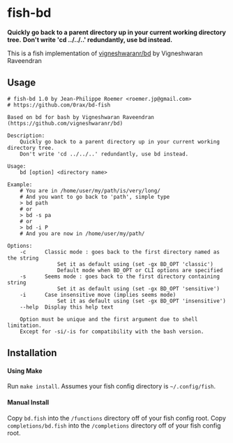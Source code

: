 fish-bd
=======

**Quickly go back to a parent directory up in your current working directory tree.**
**Don't write 'cd ../../..' redundantly, use bd instead.**

This is a fish implementation of [vigneshwaranr/bd](https://github.com/vigneshwaranr/bd) by Vigneshwaran Raveendran



Usage
-----

```
# fish-bd 1.0 by Jean-Philippe Roemer <roemer.jp@gmail.com>
# https://github.com/0rax/bd-fish

Based on bd for bash by Vigneshwaran Raveendran (https://github.com/vigneshwaranr/bd)

Description:
    Quickly go back to a parent directory up in your current working directory tree.
    Don't write 'cd ../../..' redundantly, use bd instead.

Usage:
    bd [option] <directory name>

Example:
    # You are in /home/user/my/path/is/very/long/
    # And you want to go back to 'path', simple type
    > bd path
    # or
    > bd -s pa
    # or
    > bd -i P
    # And you are now in /home/user/my/path/

Options:
    -c		Classic mode : goes back to the first directory named as the string
	    		Set it as default using (set -gx BD_OPT 'classic')
	    		Default mode when BD_OPT or CLI options are specified
    -s		Seems mode : goes back to the first directory containing string
    	    	Set it as default using (set -gx BD_OPT 'sensitive')
    -i		Case insensitive move (implies seems mode)
    	    	Set it as default using (set -gx BD_OPT 'insensitive')
    --help	Display this help text

    Option must be unique and the first argument due to shell limitation.
    Except for -si/-is for compatibility with the bash version.
```

Installation
------------

#### Using Make
Run `make install`. Assumes your fish config directory is `~/.config/fish`.

#### Manual Install
Copy `bd.fish` into the `/functions` directory off of your fish config root.
Copy `completions/bd.fish` into the `/completions` directory off of your fish
config root.


